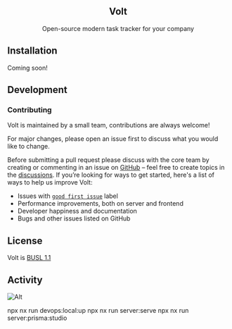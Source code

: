 <h2 align="center" >Volt </h3>
<p align="center">Open-source modern task tracker for your company</p>

## Installation

Coming soon!

## Development

### Contributing

Volt is maintained by a small team, contributions are always welcome!

For major changes, please open an issue first to discuss what you would like to change.

Before submitting a pull request please discuss with the core team by creating or commenting in an issue on [GitHub](https://www.github.com/voltplanner/volt/issues) – feel free to create topics in the [discussions](https://www.github.com/voltplanner/volt/discussions). If you’re looking for ways to get started, here's a list of ways to help us improve Volt:

-   Issues with [`good first issue`](https://github.com/voltplanner/volt/labels/good%20first%20issue) label
-   Performance improvements, both on server and frontend
-   Developer happiness and documentation
-   Bugs and other issues listed on GitHub

## License

Volt is [BUSL 1.1](./LICENSE.md)

## Activity

![Alt](https://repobeats.axiom.co/api/embed/ab9e069a7bd2d20ce915817f836c66a893cd0492.svg 'Repobeats analytics image')

npx nx run devops:local:up
npx nx run server:serve
npx nx run server:prisma:studio
